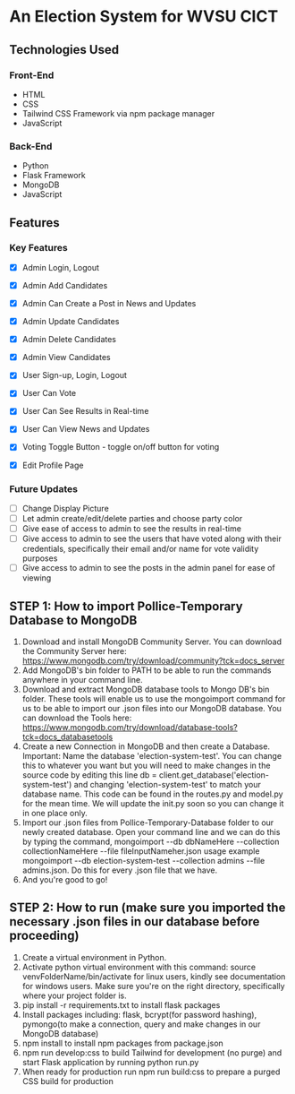 # An Election System for WVSU CICT 

## Technologies Used

### Front-End
- HTML
- CSS
- Tailwind CSS Framework via npm package manager
- JavaScript

### Back-End
- Python
- Flask Framework
- MongoDB
- JavaScript

## Features

### Key Features
- [x] Admin Login, Logout
- [x] Admin Add Candidates
- [x] Admin Can Create a Post in News and Updates
- [x] Admin Update Candidates
- [x] Admin Delete Candidates
- [x] Admin View Candidates
- [x] User Sign-up, Login, Logout
- [x] User Can Vote
- [x] User Can See Results in Real-time
- [x] User Can View News and Updates
- [x] Voting Toggle Button - toggle on/off button for voting
- [x] Edit Profile Page


### Future Updates
- [ ] Change Display Picture
- [ ] Let admin create/edit/delete parties and choose party color
- [ ] Give ease of access to admin to see the results in real-time
- [ ] Give access to admin to see the users that have voted along with their credentials, specifically their email and/or name for vote validity purposes
- [ ] Give access to admin to see the posts in the admin panel for ease of viewing

## STEP 1: How to import Pollice-Temporary Database to MongoDB

1. Download and install MongoDB Community Server. You can download the Community Server here: https://www.mongodb.com/try/download/community?tck=docs_server
2. Add MongoDB's bin folder to PATH to be able to run the commands anywhere in your command line.
3. Download and extract MongoDB database tools to Mongo DB's bin folder. These tools will enable us to use the mongoimport command for us to be able to import our .json files into our MongoDB database. You can download the Tools here: https://www.mongodb.com/try/download/database-tools?tck=docs_databasetools
4. Create a new Connection in MongoDB and then create a Database. Important: Name the database 'election-system-test'. You can change this to whatever you want but you will need to make changes in the source code by editing this line db = client.get_database('election-system-test') and changing 'election-system-test' to match your database name. This code can be found in the routes.py and model.py for the mean time. We will update the init.py soon so you can change it in one place only.
5. Import our .json files from Pollice-Temporary-Database folder to our newly created database. Open your command line and we can do this by typing the command, mongoimport --db dbNameHere --collection collectionNameHere --file fileInputNameher.json usage example mongoimport --db election-system-test --collection admins --file admins.json. Do this for every .json file that we have.
6. And you're good to go!

## STEP 2: How to run (make sure you imported the necessary .json files in our database before proceeding)

1. Create a virtual environment in Python.
2. Activate python virtual environment with this command: source venvFolderName/bin/activate for linux users, kindly see documentation for windows users. Make sure you're on the right directory, specifically where your project folder is.
3. pip install -r requirements.txt to install flask packages
4. Install packages including: flask, bcrypt(for password hashing), pymongo(to make a connection, query and make changes in our MongoDB database)
5. npm install to install npm packages from package.json
6. npm run develop:css to build Tailwind for development (no purge) and start Flask application by running python run.py
7. When ready for production run npm run build:css to prepare a purged CSS build for production

